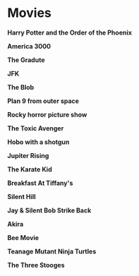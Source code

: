 # Movies
**Harry Potter and the Order of the Phoenix**

**America 3000**

**The Gradute**

**JFK**

**The Blob**

**Plan 9 from outer space**

**Rocky horror picture show**

**The Toxic Avenger**

**Hobo with a shotgun**

**Jupiter Rising**

**The Karate Kid**

**Breakfast At Tiffany's**

**Silent Hill**

**Jay & Silent Bob Strike Back**

**Akira**

**Bee Movie**

**Teanage Mutant Ninja Turtles**

**The Three Stooges**

